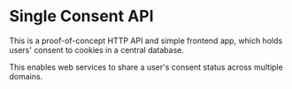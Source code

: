 # Single Consent API

This is a proof-of-concept HTTP API and simple frontend app, which holds users'
consent to cookies in a central database.

This enables web services to share a user's consent status across multiple
domains.
